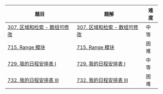 | 题目                                                         | 题解                                                         | 难度 |
| ------------------------------------------------------------ | ------------------------------------------------------------ | ---- |
| [307. 区域和检索 - 数组可修改](https://leetcode-cn.com/problems/range-sum-query-mutable/) | [307. 区域和检索 - 数组可修改](https://github.com/ZonzeeLi/LeetCode/blob/master/index/301-310/307.%20%E5%8C%BA%E5%9F%9F%E5%92%8C%E6%A3%80%E7%B4%A2%20-%20%E6%95%B0%E7%BB%84%E5%8F%AF%E4%BF%AE%E6%94%B9.md) | 中等 |
| [715. Range 模块](https://leetcode.cn/problems/range-module/) | [715. Range 模块](https://github.com/ZonzeeLi/LeetCode/blob/master/index/711-720/715.%20Range%20%E6%A8%A1%E5%9D%97.md) | 困难 |
| [729. 我的日程安排表 I](https://leetcode.cn/problems/my-calendar-i/) | [729. 我的日程安排表 I](https://github.com/ZonzeeLi/LeetCode/blob/master/index/721-730/729.%20%E6%88%91%E7%9A%84%E6%97%A5%E7%A8%8B%E5%AE%89%E6%8E%92%E8%A1%A8%20I.md)                                                             | 中等 |
| [732. 我的日程安排表 III](https://leetcode.cn/problems/my-calendar-iii/) | [732. 我的日程安排表 III](https://github.com/ZonzeeLi/LeetCode/blob/master/index/731-740/732.%20%E6%88%91%E7%9A%84%E6%97%A5%E7%A8%8B%E5%AE%89%E6%8E%92%E8%A1%A8%20III.md) | 困难 |

